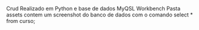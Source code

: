 Crud Realizado em Python e base de dados MyQSL Workbench
Pasta assets contem um screenshot do banco de dados com o comando select * from curso;